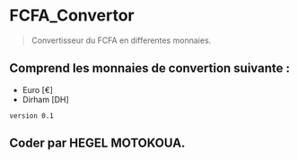 # FCFA_Convertor

> Convertisseur du FCFA en differentes monnaies.

## Comprend les monnaies de convertion suivante :
* Euro [€]
* Dirham [DH]

`version 0.1`

## Coder par HEGEL MOTOKOUA.

